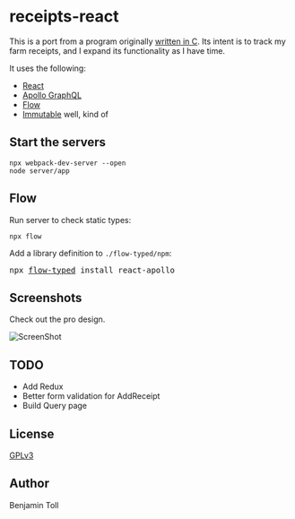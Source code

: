 # receipts-react

This is a port from a program originally [written in C].  Its intent is to track my farm receipts, and I expand its functionality as I have time.

It uses the following:

- [React]
- [Apollo GraphQL]
- [Flow]
- [Immutable] well, kind of

## Start the servers

```
npx webpack-dev-server --open
node server/app
```

## Flow

Run server to check static types:

```
npx flow
```

Add a library definition to `./flow-typed/npm`:

<pre>
npx <a href="https://github.com/flow-typed/flow-typed">flow-typed</a> install react-apollo
</pre>

## Screenshots

Check out the pro design.

![ScreenShot](https://raw.github.com/btoll/i/master/receipts-react/receipts-react.png)

## TODO

- Add Redux
- Better form validation for AddReceipt
- Build Query page

## License

[GPLv3](COPYING)

## Author

Benjamin Toll

[written in C]: https://github.com/btoll/receipts
[React]: https://reactjs.org/
[Apollo GraphQL]: https://www.apollographql.com/
[Flow]: https://flow.org/
[Immutable]: https://facebook.github.io/immutable-js/

